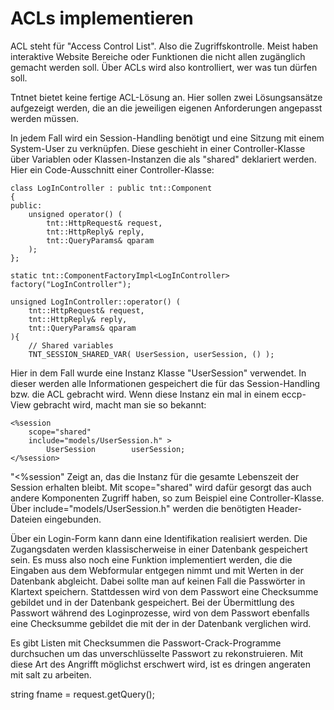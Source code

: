 # ACLs implementieren #

ACL steht für "Access Control List". Also die Zugriffskontrolle. Meist haben
interaktive Website Bereiche oder Funktionen die nicht allen zugänglich gemacht
werden soll. Über ACLs wird also kontrolliert, wer was tun dürfen soll.

Tntnet bietet keine fertige ACL-Lösung an. Hier sollen zwei Lösungsansätze
aufgezeigt werden, die an die jeweiligen eigenen Anforderungen angepasst
werden müssen.

In jedem Fall wird ein Session-Handling benötigt und eine Sitzung mit einem
System-User zu verknüpfen. Diese geschieht in einer Controller-Klasse über
Variablen oder Klassen-Instanzen die als "shared" deklariert werden. Hier ein
Code-Ausschnitt einer Controller-Klasse:


    class LogInController : public tnt::Component
    {
    public:
        unsigned operator() (
            tnt::HttpRequest& request,
            tnt::HttpReply& reply,
            tnt::QueryParams& qparam
        );
    };

    static tnt::ComponentFactoryImpl<LogInController> factory("LogInController");

    unsigned LogInController::operator() (
        tnt::HttpRequest& request,
        tnt::HttpReply& reply,
        tnt::QueryParams& qparam
    ){
        // Shared variables
        TNT_SESSION_SHARED_VAR( UserSession, userSession, () );


Hier in dem Fall wurde eine Instanz Klasse "UserSession" verwendet. In dieser
werden alle Informationen gespeichert die für das Session-Handling bzw. die
ACL gebracht wird. Wenn diese Instanz ein mal in einem eccp-View gebracht wird,
macht man sie so bekannt:

    <%session
        scope="shared"
        include="models/UserSession.h" >
            UserSession        userSession;
    </%session>

"<%session" Zeigt an, das die Instanz für die gesamte Lebenszeit der Session
erhalten bleibt. Mit scope="shared" wird dafür gesorgt das auch andere
Komponenten Zugriff haben, so zum Beispiel eine Controller-Klasse. Über
include="models/UserSession.h" werden die benötigten Header-Dateien eingebunden.

Über ein Login-Form kann dann eine Identifikation realisiert werden. Die
Zugangsdaten werden klassischerweise in einer Datenbank gespeichert sein. Es
muss also noch eine Funktion implementiert werden, die die Eingaben aus dem
Webformular entgegen nimmt und mit Werten in der Datenbank abgleicht. Dabei
sollte man auf keinen Fall die Passwörter in Klartext speichern. Stattdessen
wird von dem Passwort eine Checksumme gebildet und in der Datenbank gespeichert.
Bei der Übermittlung des Passwort während des Loginprozesse, wird von dem
Passwort ebenfalls eine Checksumme gebildet die mit der in der Datenbank
verglichen wird.

Es gibt Listen mit Checksummen die Passwort-Crack-Programme durchsuchen um das
unverschlüsselte Passwort zu rekonstruieren. Mit diese Art des Angrifft
möglichst erschwert wird, ist es dringen angeraten mit salt zu arbeiten.



string fname = request.getQuery();
